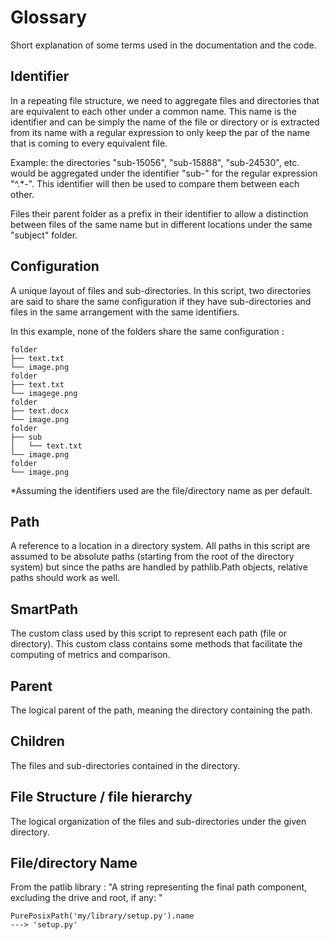 # Glossary

Short explanation of some terms used in the documentation and the code.

## Identifier

In a repeating file structure, we need to aggregate files and directories that
are equivalent to each other under a common name. This name is the identifier
and can be simply the name of the file or directory or is extracted from its
name with a regular expression to only keep the par of the name that is coming
to every equivalent file.

Example: the directories "sub-15056", "sub-15888", "sub-24530", etc. would be
aggregated under the identifier "sub-" for the regular expression "^.\*-". This
identifier will then be used to compare them between each other.

Files their parent folder as a prefix in their identifier to allow a distinction
between files of the same name but in different locations under the same
"subject" folder.

## Configuration

A unique layout of files and sub-directories. In this script, two directories
are said to share the same configuration if they have sub-directories and files
in the same arrangement with the same identifiers.

In this example, none of the folders share the same configuration :

```
folder
├── text.txt
└── image.png
folder
├── text.txt
└── imagege.png
folder
├── text.docx
└── image.png
folder
├── sub
│   └── text.txt
└── image.png
folder
└── image.png
```

\*Assuming the identifiers used are the file/directory name as per default.

## Path

A reference to a location in a directory system. All paths in this script are
assumed to be absolute paths (starting from the root of the directory system)
but since the paths are handled by pathlib.Path objects, relative paths should
work as well.

## SmartPath

The custom class used by this script to represent each path (file or directory).
This custom class contains some methods that facilitate the computing of metrics
and comparison.

## Parent

The logical parent of the path, meaning the directory containing the path.

## Children

The files and sub-directories contained in the directory.

## File Structure / file hierarchy

The logical organization of the files and sub-directories under the given
directory.

## File/directory Name

From the patlib library : "A string representing the final path component,
excluding the drive and root, if any: "

```
PurePosixPath('my/library/setup.py').name
---> 'setup.py'
```
